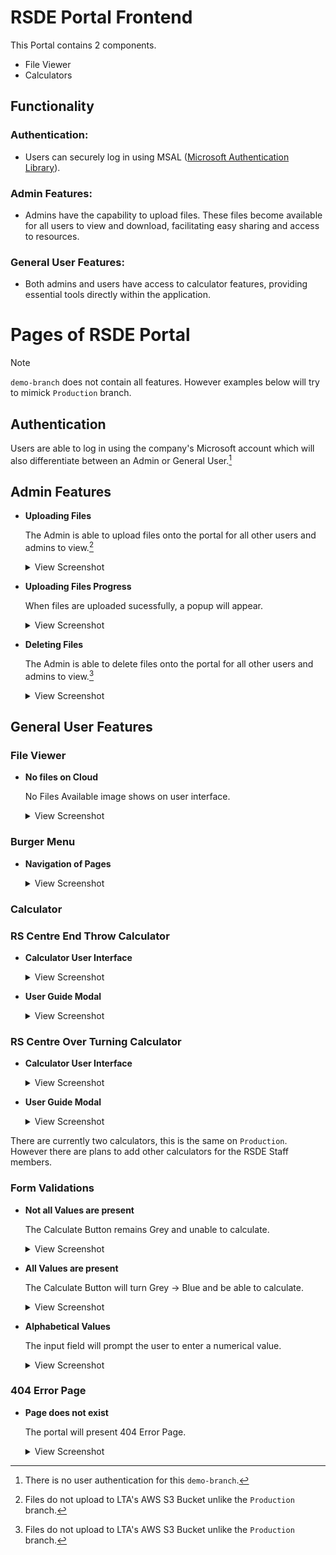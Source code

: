 # RSDE Portal Frontend

This Portal contains 2 components.

- File Viewer
- Calculators

## Functionality

### Authentication:
- Users can securely log in using MSAL ([Microsoft Authentication Library](https://learn.microsoft.com/en-us/entra/identity-platform/msal-overview)).
  
### Admin Features:
- Admins have the capability to upload files. These files become available for all users to view and download, facilitating easy sharing and access to resources.

### General User Features:
- Both admins and users have access to calculator features, providing essential tools directly within the application.


# Pages of RSDE Portal
> [!NOTE]
> `demo-branch` does not contain all features. However examples below will try to mimick `Production` branch. 

## Authentication

Users are able to log in using the company's Microsoft account which will also differentiate between an Admin or General User.[^1]

## Admin Features

- **Uploading Files**
  
  The Admin is able to upload files onto the portal for all other users and admins to view.[^2]

  <details>
  <summary>View Screenshot</summary>
  <br>
  <img src="https://github.com/caizhitan/RSDE_Demo_FE/assets/150103035/ed153270-f024-41ac-a255-61dda436e088" width="250" alt="IMG_2444">
  </details>
  
- **Uploading Files Progress**

  When files are uploaded sucessfully, a popup will appear.

  <details>
  <summary>View Screenshot</summary>
  <br>
  <img src="https://github.com/caizhitan/RSDE_Demo_FE/assets/150103035/0742d54b-021f-4d0d-9dd0-880dd9e2192d" width="250" alt="IMG_2445">
  </details>
  
- **Deleting Files**
  
  The Admin is able to delete files onto the portal for all other users and admins to view.[^2]

  <details>
  <summary>View Screenshot</summary>
  <br>
  <img src="https://github.com/caizhitan/RSDE_Demo_FE/assets/150103035/28e79b22-e181-4f84-9153-276486cd4071" width="250" alt="IMG_2446">
  </details>

## General User Features

### File Viewer

- **No files on Cloud**
  
  No Files Available image shows on user interface.
  
  <details>
  <summary>View Screenshot</summary>
  <br>
  <img src="https://github.com/caizhitan/RSDE_Demo_FE/assets/150103035/041d8f40-f385-4253-a691-58dd89cbcbb8" width="250" alt="IMG_2443">
  </details>


### Burger Menu

- **Navigation of Pages**
  
  <details>
  <summary>View Screenshot</summary>
  <br>
  <img src="https://github.com/caizhitan/RSDE_Demo_FE/assets/150103035/2b80f41d-2de0-4850-9a91-f136f869ae92" width="250" alt="IMG_2447">
  </details>


### Calculator

### RS Centre End Throw Calculator

- **Calculator User Interface**
  <details>
  <summary>View Screenshot</summary>
  <br>
  <img src="https://github.com/caizhitan/RSDE_Demo_FE/assets/150103035/1332d1b7-6f1e-446c-b0d3-50176d422da7" width="250" alt="IMG_2441">
  </details>

- **User Guide Modal**

  <details>
  <summary>View Screenshot</summary>
  <br>
  <img src="https://github.com/caizhitan/RSDE_Demo_FE/assets/150103035/947f837a-0be5-4fe8-865f-52838101eefb" width="250" alt="IMG_2448">
  </details>


### RS Centre Over Turning Calculator

- **Calculator User Interface**
  <details>
  <summary>View Screenshot</summary>
  <br>
  <img src="https://github.com/caizhitan/RSDE_Demo_FE/assets/150103035/95953bb4-a3c7-4d37-840c-286c5a264a41" width="250" alt="IMG_2442">
  </details>

- **User Guide Modal**

  <details>
  <summary>View Screenshot</summary>
  <br>
  <img src="https://github.com/caizhitan/RSDE_Demo_FE/assets/150103035/f4c87452-80ef-4c51-bd2c-59a159750b5f" width="250" alt="IMG_2449">
  </details>

  
There are currently two calculators, this is the same on `Production`. However there are plans to add other calculators for the RSDE Staff members.

### Form Validations

- **Not all Values are present**

  The Calculate Button remains Grey and unable to calculate.

  <details>
  <summary>View Screenshot</summary>
  <br>
  <img src="https://github.com/caizhitan/RSDE_FE_Demo/assets/150103035/dcfd3f03-2bd4-4a2c-b9bf-21ad9f1c1f05" width="250" alt="IMG_2428">
  </details>

- **All Values are present**

  The Calculate Button will turn Grey -> Blue and be able to calculate.

  <details>
  <summary>View Screenshot</summary>
  <br>
  <img src="https://github.com/caizhitan/RSDE_FE_Demo/assets/150103035/ba7b538b-478c-4f08-b58d-6c934afb8cf3" width="250" alt="IMG_2426">
  </details>

- **Alphabetical Values**

  The input field will prompt the user to enter a numerical value.

  <details>
  <summary>View Screenshot</summary>
  <br>
  <img src="https://github.com/caizhitan/RSDE_FE_Demo/assets/150103035/996c7642-e916-4091-9fde-2839fc001d6c" width="250" alt="IMG_2427">
  </details>

### 404 Error Page

- **Page does not exist**

  The portal will present 404 Error Page.

  
  <details>
  <summary>View Screenshot</summary>
  <br>
  <img src="https://github.com/caizhitan/RSDE_Demo_FE/assets/150103035/9bcd33c4-cafa-496c-acab-c3153bacc958" width="250" alt="IMG_2500">
  </details>






[^1]: There is no user authentication for this `demo-branch`.
[^2]: Files do not upload to LTA's AWS S3 Bucket unlike the `Production` branch.
